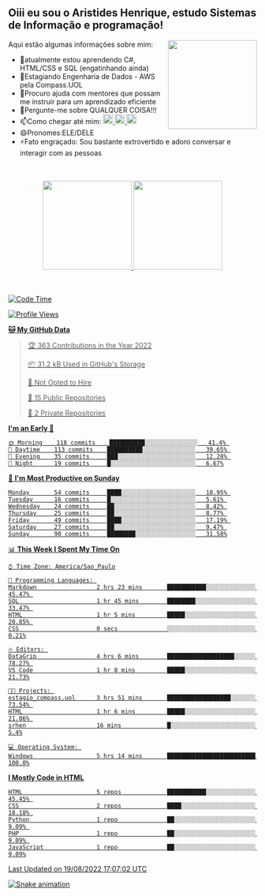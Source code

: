 ## Oiii eu sou o Aristides Henrique, estudo Sistemas de Informação e programação!

<div >
Aqui estão algumas informações sobre mim:<img align="right" height="180em" src="https://user-images.githubusercontent.com/97318481/177042589-45d62122-82a9-4a32-b3a7-87b322825b2f.png">
</div>

- 🌱atualmente estou aprendendo C#, HTML/CSS e SQL (engatinhando ainda)
- 👯Estagiando Engenharia de Dados - AWS pela Compass.UOL
- 🤔Procuro ajuda com mentores que possam me instruir para um aprendizado eficiente
- 💬Pergunte-me sobre QUALQUER COISA!!!
- 📫Como chegar até mim:
  <a href="https://www.instagram.com/aryhenry/" target="_blank">
  <img src="https://img.shields.io/badge/-Instagram-%23E4405F?style=for-the-badge&logo=instagram&logoColor=black" height="20px">
  </a>
  <a href="https://www.linkedin.com/in/aristides-henrique/" target="_blank">
  <img src="https://img.shields.io/badge/-LinkedIn-%230077B5?style=for-the-badge&logo=linkedin&logoColor=black" height="20px">
  </a> 
  <a href="mailto:arihenriqueuna@gmail.com">
  <img src="https://img.shields.io/badge/-Gmail-%23333?style=for-the-badge&logo=gmail&logoColor=white" height="20px">
  </a>
- 😄Pronomes:ELE/DELE
- ⚡Fato engraçado: Sou bastante extrovertido e adoro conversar e interagir com as pessoas
<br/>
<br/>
<div align="center">
  <a href="https://github.com/arihenrique">
  <img height="180em" src="https://github-readme-stats.vercel.app/api?username=arihenrique&show_icons=true&theme=dracula&include_all_commits=true&count_private=true"/>
  <img height="180em" src="https://github-readme-stats.vercel.app/api/top-langs/?username=arihenrique&layout=compact&langs_count=7&theme=dracula"/>
</div><br/><br/>

<!--START_SECTION:waka-->
![Code Time](http://img.shields.io/badge/Code%20Time-47%20hrs%2037%20mins-blue)

![Profile Views](http://img.shields.io/badge/Profile%20Views-7-blue)

**🐱 My GitHub Data** 

> 🏆 363 Contributions in the Year 2022
 > 
> 📦 31.2 kB Used in GitHub's Storage 
 > 
> 🚫 Not Opted to Hire
 > 
> 📜 15 Public Repositories 
 > 
> 🔑 2 Private Repositories  
 > 
**I'm an Early 🐤** 

```text
🌞 Morning    118 commits    ██████████░░░░░░░░░░░░░░░   41.4% 
🌆 Daytime    113 commits    ██████████░░░░░░░░░░░░░░░   39.65% 
🌃 Evening    35 commits     ███░░░░░░░░░░░░░░░░░░░░░░   12.28% 
🌙 Night      19 commits     █░░░░░░░░░░░░░░░░░░░░░░░░   6.67%

```
📅 **I'm Most Productive on Sunday** 

```text
Monday       54 commits     ████░░░░░░░░░░░░░░░░░░░░░   18.95% 
Tuesday      16 commits     █░░░░░░░░░░░░░░░░░░░░░░░░   5.61% 
Wednesday    24 commits     ██░░░░░░░░░░░░░░░░░░░░░░░   8.42% 
Thursday     25 commits     ██░░░░░░░░░░░░░░░░░░░░░░░   8.77% 
Friday       49 commits     ████░░░░░░░░░░░░░░░░░░░░░   17.19% 
Saturday     27 commits     ██░░░░░░░░░░░░░░░░░░░░░░░   9.47% 
Sunday       90 commits     ████████░░░░░░░░░░░░░░░░░   31.58%

```


📊 **This Week I Spent My Time On** 

```text
⌚︎ Time Zone: America/Sao_Paulo

💬 Programming Languages: 
Markdown                 2 hrs 23 mins       ███████████░░░░░░░░░░░░░░   45.47% 
SQL                      1 hr 45 mins        ████████░░░░░░░░░░░░░░░░░   33.47% 
HTML                     1 hr 5 mins         █████░░░░░░░░░░░░░░░░░░░░   20.85% 
CSS                      0 secs              ░░░░░░░░░░░░░░░░░░░░░░░░░   0.21%

🔥 Editors: 
DataGrip                 4 hrs 6 mins        ███████████████████░░░░░░   78.27% 
VS Code                  1 hr 8 mins         █████░░░░░░░░░░░░░░░░░░░░   21.73%

🐱‍💻 Projects: 
estagio_compass.uol      3 hrs 51 mins       ██████████████████░░░░░░░   73.54% 
HTML                     1 hr 6 mins         █████░░░░░░░░░░░░░░░░░░░░   21.06% 
srhen                    16 mins             █░░░░░░░░░░░░░░░░░░░░░░░░   5.4%

💻 Operating System: 
Windows                  5 hrs 14 mins       █████████████████████████   100.0%

```

**I Mostly Code in HTML** 

```text
HTML                     5 repos             ███████████░░░░░░░░░░░░░░   45.45% 
CSS                      2 repos             ████░░░░░░░░░░░░░░░░░░░░░   18.18% 
Python                   1 repo              ██░░░░░░░░░░░░░░░░░░░░░░░   9.09% 
PHP                      1 repo              ██░░░░░░░░░░░░░░░░░░░░░░░   9.09% 
JavaScript               1 repo              ██░░░░░░░░░░░░░░░░░░░░░░░   9.09%

```



 Last Updated on 19/08/2022 17:07:02 UTC
<!--END_SECTION:waka-->

![Snake animation](https://github.com/arihenrique/arihenrique/blob/output/github-contribution-grid-snake.svg)
